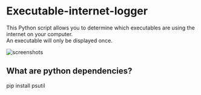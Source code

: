 # Executable-internet-logger
This Python script allows you to determine which executables are using the internet on your computer.  
An executable will only be displayed once.  
  
![screenshots](https://i.imgur.com/4GsRTSg.png)

## What are python dependencies?
pip install psutil  
